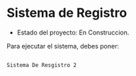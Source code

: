 <h1> Sistema de Registro</h1>

- Estado del proyecto: En Construccion.

Para ejecutar el sistema, debes poner:

```npm install react´´´

Sistema De Resgistro 2
